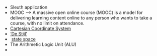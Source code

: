 
* Sleuth application 
* MOOC --> A massive open online course (MOOC) is a model for delivering learning content online to any person who wants to take a course, with no limit on attendance.
* [Cartesian Coordinate System](https://en.wikipedia.org/wiki/Cartesian_coordinate_system)
* [‘De Stijl’](https://en.wikipedia.org/wiki/De_Stijl)
*  [state space](https://en.wikipedia.org/wiki/State_space "State space")
* The Arithmetic Logic Unit (ALU)
* 



